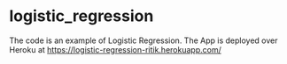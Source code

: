 # logistic_regression

The code is an example of Logistic Regression.
The App is deployed over Heroku at https://logistic-regression-ritik.herokuapp.com/
